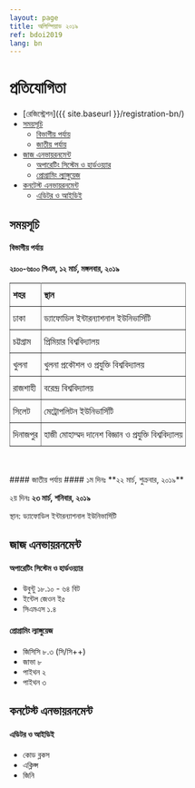 ```yaml
---
layout: page
title: অলিম্পিয়াড ২০১৯
ref: bdoi2019
lang: bn
---
```

<style type="text/css">
.tg  {border-collapse:collapse;border-spacing:0;}
.tg td{padding:10px 5px;border-style:solid;border-width:1px;overflow:hidden;word-break:normal;border-color:black;}
.tg th{padding:10px 5px;border-style:solid;border-width:1px;overflow:hidden;word-break:normal;border-color:black;}
.tg .tg-0pky{border-color:inherit;text-align:left;vertical-align:top}
</style>
# প্রতিযোগিতা #

* [রেজিস্ট্রেশন]({{ site.baseurl }}/registration-bn/)
* [সময়সূচি](#সময়সূচি)
    * [বিভাগীয় পর্যায়](#বিভাগীয়-পর্যায়)
    * [জাতীয় পর্যায়](#জাতীয়-পর্যায়)
* [জাজ এনভায়রনমেন্ট](#জাজ-এনভায়রনমেন্ট)
    * [অপারেটিং সিস্টেম ও হার্ডওয়্যার](#অপারেটিং-সিস্টেম-ও-হার্ডওয়্যার)
    * [প্রোগ্রামিং ল্যাঙ্গুয়েজ](#প্রোগ্রামিং-ল্যাঙ্গুয়েজ)
* [কনটেস্ট এনভায়রনমেন্ট](#কনটেস্ট-এনভায়রনমেন্ট)
    * [এডিটর ও আইডিই](#এডিটর-ও-আইডিই)

## সময়সূচি ##

#### বিভাগীয় পর্যায় ####
**২ঃ০০-৬ঃ০০ পিএম, ১২ মার্চ, মঙ্গলবার, ২০১৯**

<table class="tg">
  <tr>
    <th class="tg-0pky">শহর</th>
    <th class="tg-0pky">স্থান</th>
  </tr>
  <tr>
    <td class="tg-0pky">ঢাকা</td>
    <td class="tg-0pky">ড্যাফোডিল ইন্টারন্যাশনাল ইউনিভার্সিটি</td>
  </tr>
  <tr>
    <td class="tg-0pky">চট্টগ্রাম</td>
    <td class="tg-0pky">প্রিমিয়ার বিশ্ববিদ্যালয়</td>
  </tr>
  <tr>
    <td class="tg-0pky">খুলনা</td>
    <td class="tg-0pky">খুলনা প্রকৌশল ও প্রযুক্তি বিশ্ববিদ্যালয়</td>
  </tr>
  <tr>
    <td class="tg-0pky">রাজশাহী</td>
    <td class="tg-0pky">বরেন্দ্র বিশ্ববিদ্যালয়</td>
  </tr>
  <tr>
    <td class="tg-0pky">সিলেট</td>
    <td class="tg-0pky">মেট্রোপলিটন ইউনিভার্সিটি</td>
  </tr>
  <tr>
    <td class="tg-0pky">দিনাজপুর</td>
    <td class="tg-0pky">হাজী মোহাম্মদ দানেশ বিজ্ঞান ও প্রযুক্তি বিশ্ববিদ্যালয়
</td>
  </tr>
</table>
<br><br>
#### জাতীয় পর্যায় ####
১ম দিনঃ **২২ মার্চ, শুক্রবার, ২০১৯**

২য় দিনঃ **২৩ মার্চ, শনিবার, ২০১৯**

স্থান: ড্যাফোডিল ইন্টারন্যাশনাল ইউনিভার্সিটি

## জাজ এনভায়রনমেন্ট ##

#### অপারেটিং সিস্টেম ও হার্ডওয়্যার ####
  * উবুন্টু ১৮.১০ - ৬৪ বিট
  * ইন্টেল জেওন ই৫
  * সিএমএস ১.৪ 

#### প্রোগ্রামিং ল্যাঙ্গুয়েজ ####
  * জিসিসি ৮.৩ (সি/সি++)
  * জাভা ৮
  * পাইথন ২
  * পাইথন ৩

## কনটেস্ট এনভায়রনমেন্ট ##

#### এডিটর ও আইডিই ####
  * কোড ব্লকস
  * এক্লিপ্স
  * জিনি